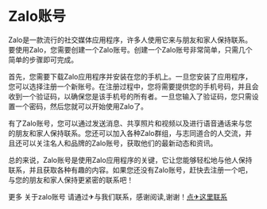 # Zalo账号

Zalo是一款流行的社交媒体应用程序，许多人使用它来与朋友和家人保持联系。要使用Zalo，您需要创建一个Zalo账号。创建一个Zalo账号非常简单，只需几个简单的步骤即可完成。

首先，您需要下载Zalo应用程序并安装在您的手机上。一旦您安装了应用程序，您可以选择注册一个新账号。在注册过程中，您将需要提供您的手机号码，并且会收到一个验证码，以确保您是该手机号的所有者。一旦您输入了验证码，您只需设置一个密码，然后您就可以开始使用Zalo了。

有了Zalo账号，您可以通过发送消息、共享照片和视频以及进行语音通话来与您的朋友和家人保持联系。您还可以加入各种Zalo群组，与志同道合的人交流，并且还可以关注名人和品牌的Zalo账号，获取他们的最新动态和资讯。

总的来说，Zalo账号是使用Zalo应用程序的关键，它让您能够轻松地与他人保持联系，并且获取各种有趣的内容。如果您还没有Zalo账号，赶快去注册一个吧，与您的朋友和家人保持更紧密的联系吧！

更多 关于zalo账号 请通过✈与我们联系，感谢阅读,谢谢！[点✈这里联系](https://d.k02.cc)